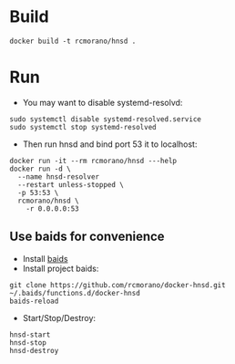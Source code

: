 # Build

```
docker build -t rcmorano/hnsd .
```

# Run

* You may want to disable systemd-resolvd:
```
sudo systemctl disable systemd-resolved.service
sudo systemctl stop systemd-resolved
```
* Then run hnsd and bind port 53 it to localhost:
```
docker run -it --rm rcmorano/hnsd ---help
docker run -d \
  --name hnsd-resolver
  --restart unless-stopped \
  -p 53:53 \
  rcmorano/hnsd \
    -r 0.0.0.0:53
```

## Use baids for convenience

* Install [baids]
* Install project baids:
```
git clone https://github.com/rcmorano/docker-hnsd.git ~/.baids/functions.d/docker-hnsd
baids-reload
```
* Start/Stop/Destroy:
```
hnsd-start
hnsd-stop
hnsd-destroy
```

[baids]: https://github.com/rcmorano/baids
